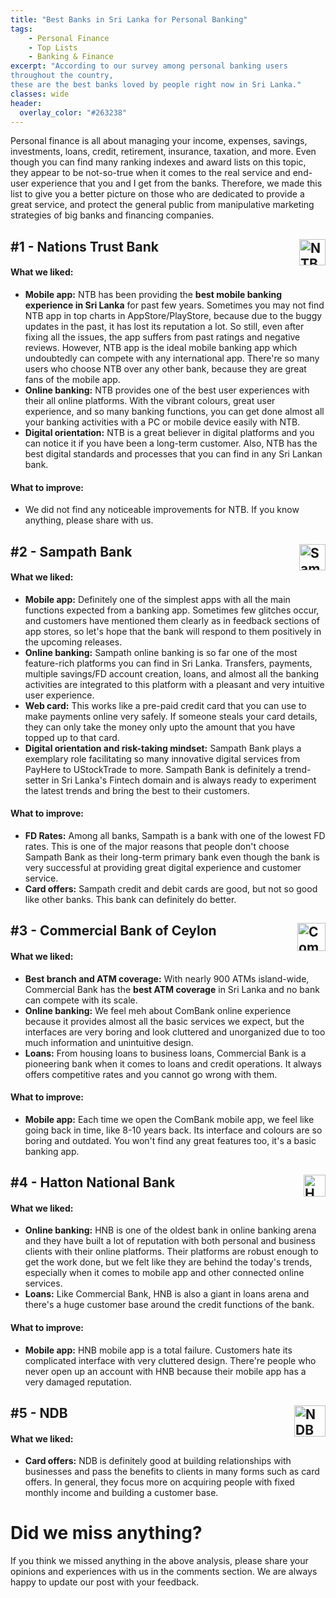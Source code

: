 ```yaml
---
title: "Best Banks in Sri Lanka for Personal Banking"
tags:
    - Personal Finance
    - Top Lists
    - Banking & Finance
excerpt: "According to our survey among personal banking users 
throughout the country, 
these are the best banks loved by people right now in Sri Lanka."
classes: wide
header:
  overlay_color: "#263238"
---
```


Personal finance is all about managing your income, expenses, savings, investments, 
loans, credit, retirement, insurance, taxation, and more. Even though you can find many
ranking indexes and award lists on this topic, they appear to be not-so-true when it
comes to the real service and end-user experience that you and I get from the banks.
Therefore, we made this list to give you a better picture on those who are dedicated to 
provide a great service, and protect the general public from manipulative 
marketing strategies of big banks and financing companies. 

## #1 - Nations Trust Bank <a href="default.asp"><img src="https://upload.wikimedia.org/wikipedia/en/d/db/Nations_Trust_Bank_logo.png" alt="NTB Logo" style="width:auto;height:42px;" align="right"></a>

#### What we liked:

- **Mobile app:** NTB has been providing the **best mobile banking experience in Sri Lanka**
for past few years. Sometimes you may not find NTB app in top charts in AppStore/PlayStore, because due to the 
buggy updates in the past, it has lost its reputation a lot. So still, even after
fixing all the issues, the app suffers from past ratings and negative reviews. However, NTB
app is the ideal mobile banking app which undoubtedly can compete with any 
international app. There're so many users who choose NTB over any other bank, because they
are great fans of the mobile app.
- **Online banking:** NTB provides one of the best user experiences with their all online
platforms. With the vibrant colours, great user experience, and so many banking functions, you can
get done almost all your banking activities with a PC or mobile device easily with NTB.
- **Digital orientation:** NTB is a great believer in digital platforms and you can notice it
if you have been a long-term customer. Also, NTB has the best digital standards and processes
that you can find in any Sri Lankan bank.

#### What to improve:

- We did not find any noticeable improvements for NTB. If you know anything, please share with us.

## #2 - Sampath Bank <a href="default.asp"><img src="https://seeklogo.com/images/S/sampath-bank-plc-logo-3B2E87391B-seeklogo.com.png" alt="Sampath Logo" style="width:auto;height:42px;" align="right"></a>

#### What we liked:

- **Mobile app:** Definitely one of the simplest apps with all the main functions expected
from a banking app. Sometimes few glitches occur, and customers have mentioned them clearly as 
in feedback sections of app stores, so let's hope that the bank will respond to them positively in the
upcoming releases.
- **Online banking:** Sampath online banking is so far one of the most feature-rich platforms you can
find in Sri Lanka. Transfers, payments, multiple savings/FD account creation, loans, and
almost all the banking activities are integrated to this platform with a pleasant and very 
intuitive user experience.
- **Web card:** This works like a pre-paid credit card that you can use to make payments online
very safely. If someone steals your card details, they can only take the money only upto the 
amount that you have topped up to that card. 
- **Digital orientation and risk-taking mindset:** Sampath Bank plays a exemplary role facilitating 
so many innovative digital services from PayHere to UStockTrade to more. Sampath Bank is
definitely a trend-setter in Sri Lanka's Fintech domain and is always ready to experiment the 
latest trends and bring the best to their customers. 

#### What to improve:

- **FD Rates:** Among all banks, Sampath is a bank with one of the lowest FD rates. 
This is one of the major 
reasons that people don't choose Sampath Bank as their long-term primary bank even though the bank
is very successful at providing great digital experience and customer service. 
- **Card offers:** Sampath credit and debit cards are good, but not so good like other banks.
This bank can definitely do better.

## #3 - Commercial Bank of Ceylon <a href="default.asp"><img src="https://seeklogo.com/images/C/commercial-bank-logo-9C9098B1B5-seeklogo.com.png" alt="Combank Logo" style="width:auto;height:45px;" align="right"></a>

#### What we liked:

- **Best branch and ATM coverage:** With nearly 900 ATMs island-wide, Commercial Bank has the
**best ATM coverage** in Sri Lanka and no bank can compete with its scale. 
- **Online banking:** We feel meh about ComBank online experience because it provides almost
all the basic services we expect, but the interfaces are very boring and look cluttered 
and unorganized due to too much information and unintuitive design.
- **Loans:** From housing loans to business loans, Commercial Bank is a pioneering bank when
it comes to loans and credit operations. It always offers competitive rates and you cannot go
wrong with them.

#### What to improve:

- **Mobile app:** Each time we open the ComBank mobile app, we feel like going back in time,
like 8-10 years back. Its interface and colours are so boring and outdated. You won't 
find any great features too, it's a basic banking app. 

## #4 - Hatton National Bank <a href="default.asp"><img src="https://cdn.cse.lk/cmt/upload_logo/373_1416824511.jpeg" alt="HNB Logo" style="width:auto;height:35px;" align="right"></a>

#### What we liked:

- **Online banking:** HNB is one of the oldest bank in online banking arena and they have built a lot of
reputation with both personal and business clients with their online platforms. Their platforms are robust enough
to get the work done, but we felt like they are behind the today's trends, especially when it comes to mobile app
and other connected online services.
- **Loans:** Like Commercial Bank, HNB is also a giant in loans arena and there's a huge customer base
around the credit functions of the bank.

#### What to improve:

- **Mobile app:** HNB mobile app is a total failure. Customers hate its complicated interface with 
very cluttered design. There're people who never open up an account with HNB because their mobile
app has a very damaged reputation. 

## #5 - NDB <a href="default.asp"><img src="http://thesundayreader.lk/wp-content/uploads/2019/08/Aug-12-NDB-empowers-entrepreneurs-through-Business-Banking.png" alt="NDB Logo" style="width:auto;height:50px;" align="right"></a>

#### What we liked:

- **Card offers:** NDB is definitely good at building relationships with businesses and pass the benefits
to clients in many forms such as card offers. In general, they focus more on acquiring people with fixed monthly
income and building a customer base. 
 
 
# Did we miss anything?

If you think we missed anything in the above analysis, please share your opinions and experiences with us in
the comments section. We are always happy to update our post with your feedback.
